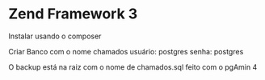 # Zend Framework 3

Instalar usando o composer

Criar Banco com o nome chamados
usuário: postgres
senha: postgres

O backup está na raiz com o nome de chamados.sql feito com o pgAmin 4
